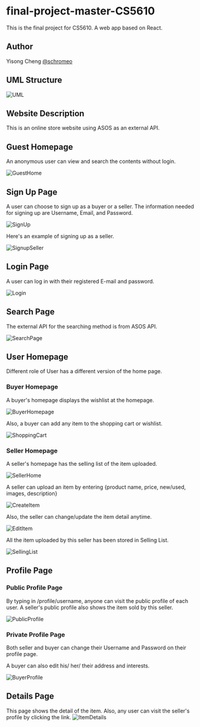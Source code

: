 # final-project-master-CS5610
This is the final project for CS5610. A web app based on React.

## Author
Yisong Cheng [@schromeo](https://github.com/Schromeo/)

## UML Structure
![UML](screenshots/UML.png)

## Website Description

This is an online store website using ASOS as an external API.  

## Guest Homepage

An anonymous user can view and search the contents without login.

![GuestHome](screenshots/GuestHome.png)

## Sign Up Page

A user can choose to sign up as a buyer or a seller.
The information needed for signing up are Username, Email, and Password.

![SignUp](screenshots/SignUp.png)

Here's an example of signing up as a seller.

![SignupSeller](screenshots/SignUpSeller) 

## Login Page

A user can log in with their registered E-mail and password.

![Login](screenshots/Login.png)

## Search Page

The external API for the searching method is from ASOS API. 

![SearchPage](screenshots/SearchPage.png)

## User Homepage

Different role of User has a different version of the home page.

### Buyer Homepage

A buyer's homepage displays the wishlist at the homepage.

![BuyerHomepage](screenshots/BuyerHome.png)

Also, a buyer can add any item to the shopping cart or wishlist.

![ShoppingCart](screenshots/ShoppingCart.png)

### Seller Homepage

A seller's homepage has the selling list of the item uploaded.

![SellerHome](screenshots/SellerHome.png)

A seller can upload an item by entering {product name, price, new/used, images, description}

![CreateItem](screenshots/CreateItem.png)

Also, the seller can change/update the item detail anytime.

![EditItem](screenshots/EditItem.png)

All the item uploaded by this seller has been stored in Selling List.

![SellingList](screenshots/SellerListedItem.png)

## Profile Page

### Public Profile Page

By typing in /profile/username, anyone can visit the public profile of each user. 
A seller's public profile also shows the item sold by this seller.

![PublicProfile](screenshots/PublicProfile.png)

### Private Profile Page

Both seller and buyer can change their Username and Password on their profile page.

A buyer can also edit his/ her/ their address and interests.

![BuyerProfile](screenshots/BuyerProfile.png)


## Details Page

This page shows the detail of the item. Also, any user can visit the seller's profile by clicking the link.
![ItemDetails](screenshots/ItemDetails.png)










